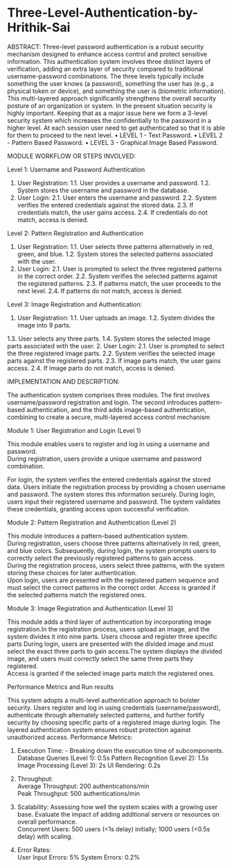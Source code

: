 # Three-Level-Authentication-by-Hrithik-Sai

ABSTRACT: 
Three-level password authentication is a robust security mechanism designed to enhance access 
control and protect sensitive information. This authentication system involves three distinct layers 
of verification, adding an extra layer of security compared to traditional username-password 
combinations. The three levels typically include something the user knows (a password), something 
the user has (e.g., a physical token or device), and something the user is (biometric information). This 
multi-layered approach significantly strengthens the overall security posture of an organization or 
system. In the present situation security is highly important. Keeping that as a major issue here we 
form a 3-level security system which increases the confidentially to the password in a higher level. 
At each session user need to get authenticated so that it is able for them to proceed to the next level. 
• LEVEL 1 -  Text Password. 
• LEVEL 2 - Pattern Based Password. 
• LEVEL 3 - Graphical Image Based Password.


 MODULE WORKFLOW OR STEPS INVOLVED: 
 
Level 1: Username and Password Authentication 

1. User Registration: 
1.1. User provides a username and password. 
1.2. System stores the username and password in the database. 
2. User Login: 
2.1. User enters the username and password. 
2.2. System verifies the entered credentials against the stored data. 
2.3. If credentials match, the user gains access. 
2.4. If credentials do not match, access is denied.
   
Level 2: Pattern Registration and Authentication

1. User Registration: 
1.1. User selects three patterns alternatively in red, green, and blue. 
1.2. System stores the selected patterns associated with the user. 
2. User Login: 
2.1. User is prompted to select the three registered patterns in the correct order. 
2.2. System verifies the selected patterns against the registered patterns. 
2.3. If patterns match, the user proceeds to the next level. 
2.4. If patterns do not match, access is denied.
   
Level 3: Image Registration and Authentication: 

1. User Registration: 
1.1. User uploads an image. 
1.2. System divides the image into 9 parts. 
 
1.3. User selects any three parts. 
1.4. System stores the selected image parts associated with the user. 
2. User Login: 
2.1. User is prompted to select the three registered image parts. 
2.2. System verifies the selected image parts against the registered parts. 
2.3. If image parts match, the user gains access. 
2.4. If image parts do not match, access is denied. 
 
IMPLEMENTATION AND DESCRIPTION:

The authentication system comprises three modules. The first involves username/password registration 
and login. The second introduces pattern-based authentication, and the third adds image-based 
authentication, combining to create a secure, multi-layered access control mechanism 

Module 1: User Registration and Login (Level 1) 

This module enables users to register and log in using a username and password.  
During registration, users provide a unique username and password combination. 
 
 For login, the system verifies the entered credentials against the stored data. Users initiate the 
registration process by providing a chosen username and password. 
 The system stores this information securely. During login, users input their registered username and 
password. The system validates these credentials, granting access upon successful verification. 

Module 2: Pattern Registration and Authentication (Level 2) 

 This module introduces a pattern-based authentication system.  
During registration, users choose three patterns alternatively in red, green, and blue colors. 
Subsequently, during login, the system prompts users to correctly select the previously registered 
patterns to gain access.  
 During the registration process, users select three patterns, with the system storing these choices for 
later authentication.  
Upon login, users are presented with the registered pattern sequence and must select the correct patterns 
in the correct order. Access is granted if the selected patterns match the registered ones. 

Module 3: Image Registration and Authentication (Level 3) 

This module adds a third layer of authentication by incorporating image registration.In the registration 
process, users upload an image, and the system divides it into nine parts. Users choose and register 
three specific parts 
During login, users are presented with the divided image and must select the exact three parts to gain 
access.The system displays the divided image, and users must correctly select the same three parts they 
registered.  
Access is granted if the selected image parts match the registered ones. 
 
Performance Metrics and Run results  

This system adopts a multi-level authentication approach to bolster security. Users register and log in 
using credentials (username/password), authenticate through alternately selected patterns, and further 
fortify security by choosing specific parts of a registered image during login. The layered 
authentication system ensures robust protection against unauthorized access. 
 Performance Metrics:  
 
1. Execution Time: - Breaking down the execution time of subcomponents. 
Database Queries (Level 1): 0.5s 
Pattern Recognition (Level 2): 1.5s 
Image Processing (Level 3): 2s 
UI Rendering: 0.2s 

2. Throughput:  
Average Throughput: 200 authentications/min  
Peak Throughput: 500 authentications/min 

3. Scalability: Assessing how well the system scales with a growing user base. Evaluate the impact 
of adding additional servers or resources on overall performance.  
Concurrent Users: 500 users (<1s delay) initially; 1000 users (<0.5s delay) with scaling. 

4. Error Rates:  
User Input Errors: 5% 
System Errors: 0.2% 


